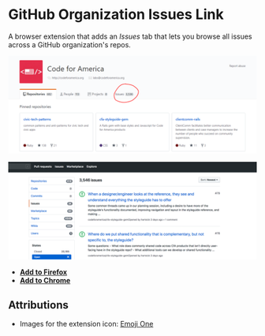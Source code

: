 # GitHub Organization Issues Link

A browser extension that adds an *Issues* tab that lets you browse all issues across a GitHub organization's repos.

![An example of an Issues link added to a GitHub organization's page](images/github-org-issues.png)

![Search page that filters all open issues across all organization's repos](images/github-org-issues-link.png)

- [**Add to Firefox**](https://addons.mozilla.org/en-US/firefox/addon/github-org-issues-link/)
- [**Add to Chrome**](https://chrome.google.com/webstore/detail/github-organization-issue/apjhcnanjlebginfefonhmnammmmplma)

## Attributions

- Images for the extension icon: [Emoji One](https://www.emojione.com/)
